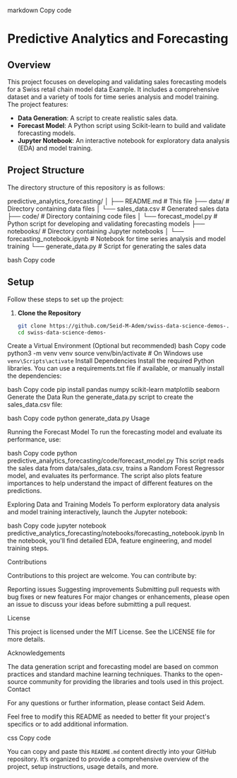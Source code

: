 markdown
Copy code
# Predictive Analytics and Forecasting

## Overview

This project focuses on developing and validating sales forecasting models for a Swiss retail chain model data Example. It includes a comprehensive dataset and a variety of tools for time series analysis and model training. The project features:

- **Data Generation**: A script to create realistic sales data.
- **Forecast Model**: A Python script using Scikit-learn to build and validate forecasting models.
- **Jupyter Notebook**: An interactive notebook for exploratory data analysis (EDA) and model training.

## Project Structure

The directory structure of this repository is as follows:

predictive_analytics_forecasting/ │ ├── README.md # This file ├── data/ # Directory containing data files │ └── sales_data.csv # Generated sales data ├── code/ # Directory containing code files │ └── forecast_model.py # Python script for developing and validating forecasting models ├── notebooks/ # Directory containing Jupyter notebooks │ └── forecasting_notebook.ipynb # Notebook for time series analysis and model training └── generate_data.py # Script for generating the sales data

bash
Copy code

## Setup

Follow these steps to set up the project:

1. **Clone the Repository**

   ```bash
   git clone https://github.com/Seid-M-Adem/swiss-data-science-demos-.git
   cd swiss-data-science-demos-
Create a Virtual Environment (Optional but recommended)
bash
Copy code
python3 -m venv venv
source venv/bin/activate  # On Windows use `venv\Scripts\activate`
Install Dependencies
Install the required Python libraries. You can use a requirements.txt file if available, or manually install the dependencies:

bash
Copy code
pip install pandas numpy scikit-learn matplotlib seaborn
Generate the Data
Run the generate_data.py script to create the sales_data.csv file:

bash
Copy code
python generate_data.py
Usage

Running the Forecast Model
To run the forecasting model and evaluate its performance, use:

bash
Copy code
python predictive_analytics_forecasting/code/forecast_model.py
This script reads the sales data from data/sales_data.csv, trains a Random Forest Regressor model, and evaluates its performance. The script also plots feature importances to help understand the impact of different features on the predictions.

Exploring Data and Training Models
To perform exploratory data analysis and model training interactively, launch the Jupyter notebook:

bash
Copy code
jupyter notebook predictive_analytics_forecasting/notebooks/forecasting_notebook.ipynb
In the notebook, you'll find detailed EDA, feature engineering, and model training steps.

Contributions

Contributions to this project are welcome. You can contribute by:

Reporting issues
Suggesting improvements
Submitting pull requests with bug fixes or new features
For major changes or enhancements, please open an issue to discuss your ideas before submitting a pull request.

License

This project is licensed under the MIT License. See the LICENSE file for more details.

Acknowledgements

The data generation script and forecasting model are based on common practices and standard machine learning techniques.
Thanks to the open-source community for providing the libraries and tools used in this project.
Contact

For any questions or further information, please contact Seid Adem.

Feel free to modify this README as needed to better fit your project's specifics or to add additional information.

css
Copy code

You can copy and paste this `README.md` content directly into your GitHub repository. It’s organized to provide a comprehensive overview of the project, setup instructions, usage details, and more.






